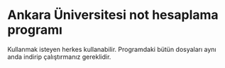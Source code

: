 # Ankara Üniversitesi not hesaplama programı

Kullanmak isteyen herkes kullanabilir. Programdaki bütün dosyaları aynı anda indirip çalıştırmanız gereklidir.
